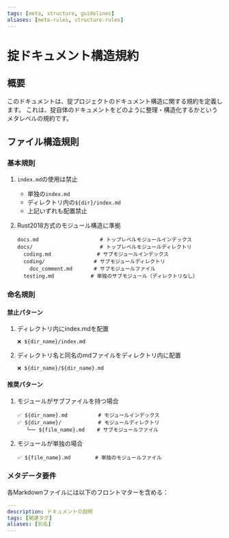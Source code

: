 ```yaml
---
tags: [meta, structure, guidelines]
aliases: [meta-rules, structure-rules]
---
```


# 掟ドキュメント構造規約

## 概要

このドキュメントは、掟プロジェクトのドキュメント構造に関する規約を定義します。
これは、掟自体のドキュメントをどのように整理・構造化するかというメタレベルの規約です。

## ファイル構造規則

### 基本規則

1. `index.md`の使用は禁止
   - 単独の`index.md`
   - ディレクトリ内の`${dir}/index.md`
   - 上記いずれも配置禁止

2. Rust2018方式のモジュール構造に準拠
   ```
   docs.md                    # トップレベルモジュールインデックス
   docs/                      # トップレベルモジュールディレクトリ
     coding.md               # サブモジュールインデックス
     coding/                # サブモジュールディレクトリ
       doc_comment.md       # サブモジュールファイル
     testing.md            # 単独のサブモジュール（ディレクトリなし）
   ```

### 命名規則

#### 禁止パターン
1. ディレクトリ内にindex.mdを配置
   ```
   ❌ ${dir_name}/index.md
   ```

2. ディレクトリ名と同名のmdファイルをディレクトリ内に配置
   ```
   ❌ ${dir_name}/${dir_name}.md
   ```

#### 推奨パターン

1. モジュールがサブファイルを持つ場合
   ```
   ✅ ${dir_name}.md          # モジュールインデックス
   ✅ ${dir_name}/            # モジュールディレクトリ
      └── ${file_name}.md    # サブモジュールファイル
   ```

2. モジュールが単独の場合
   ```
   ✅ ${file_name}.md        # 単独のモジュールファイル
   ```

### メタデータ要件

各Markdownファイルには以下のフロントマターを含める：

```yaml
---
description: ドキュメントの説明
tags: [関連タグ]
aliases: [別名]
---
``` 